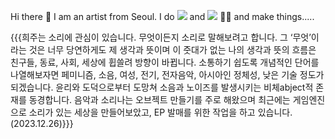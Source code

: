 <hi> Hi there 👋 I am an artist from Seoul. I do <img src="https://img.shields.io/badge/-sound-blueviolet"/> and <img src="https://img.shields.io/badge/-noise-lightgrey"/> 🧚‍♀️
   and make things.....
    
  {{{희주는 소리에 관심이 있습니다. 무엇이든지 소리로 말해보려고 합니다. 그 ‘무엇’이라는 것은 너무 당연하게도 제 생각과 뜻이며 이 줏대가 없는 나의 생각과 뜻의 흐름은 친구들, 동료, 사회, 세상에 휩쓸려 방향이 바뀝니다. 소통하기 쉽도록 개념적인 단어를 나열해보자면 페미니즘, 소음, 여성, 전기, 전자음악, 아시아인 정체성, 낮은 기술 정도가 되겠습니다. 윤리와 도덕으로부터 도망쳐 소음과 노이즈를 발생시키는 비체abject적 존재를 동경합니다. 음악과 소리나는 오브젝트 만들기를 주로 해왔으며 최근에는 게임엔진으로 소리가 있는 세상을 만들어보았고, EP 발매를 위한 작업을 하고 있습니다. (2023.12.26)}}}




<!--
**meek-as-a-lamb/meek-as-a-lamb** is a ✨ _special_ ✨ repository because its `README.md` (this file) appears on your GitHub profile.

Here are some ideas to get you started:

- 🔭 I’m currently working on ...
- 🌱 I’m currently learning ...
- 👯 I’m looking to collaborate on ...
- 🤔 I’m looking for help with ...
- 💬 Ask me about ...
- 📫 How to reach me: ...
- 😄 Pronouns: ...
- ⚡ Fun fact: ...
-->
